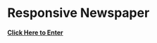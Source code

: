 <h1>Responsive Newspaper</h1>

<a href="https://nicolasc95.github.io/Nico_News_responsive/"><strong>Click Here to Enter</strong></a>